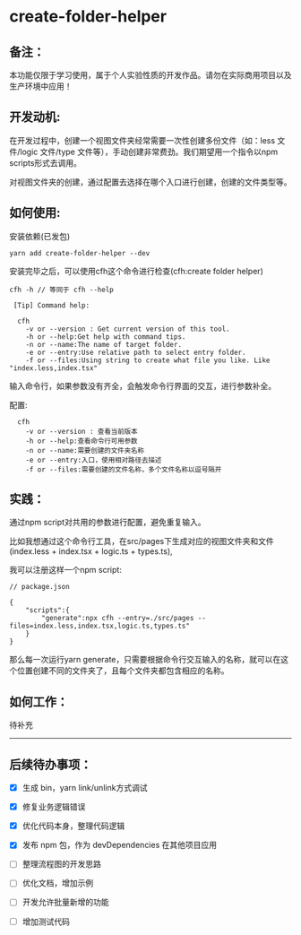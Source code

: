 # create-folder-helper

## 备注：

本功能仅限于学习使用，属于个人实验性质的开发作品。请勿在实际商用项目以及生产环境中应用！



## 开发动机:

在开发过程中，创建一个视图文件夹经常需要一次性创建多份文件（如：less 文件/logic 文件/type 文件等），手动创建非常费劲。我们期望用一个指令以npm scripts形式去调用。

对视图文件夹的创建，通过配置去选择在哪个入口进行创建，创建的文件类型等。



## 如何使用:

安装依赖(已发包)

```
yarn add create-folder-helper --dev
```

安装完毕之后，可以使用cfh这个命令进行检查(cfh:create folder helper)

```
cfh -h // 等同于 cfh --help

 [Tip] Command help:

  cfh
    -v or --version : Get current version of this tool.
    -h or --help:Get help with command tips.
    -n or --name:The name of target folder.
    -e or --entry:Use relative path to select entry folder.
    -f or --files:Using string to create what file you like. Like "index.less,index.tsx"
```



输入命令行，如果参数没有齐全，会触发命令行界面的交互，进行参数补全。



配置:

```
  cfh
    -v or --version : 查看当前版本
    -h or --help:查看命令行可用参数
    -n or --name:需要创建的文件夹名称
    -e or --entry:入口，使用相对路径去描述
    -f or --files:需要创建的文件名称，多个文件名称以逗号隔开
```



## 实践：

通过npm script对共用的参数进行配置，避免重复输入。

比如我想通过这个命令行工具，在src/pages下生成对应的视图文件夹和文件(index.less + index.tsx + logic.ts + types.ts),

我可以注册这样一个npm script:



```
// package.json 

{
	"scripts":{
		"generate":npx cfh --entry=./src/pages --files=index.less,index.tsx,logic.ts,types.ts"
	}
}
```

那么每一次运行yarn generate，只需要根据命令行交互输入的名称，就可以在这个位置创建不同的文件夹了，且每个文件夹都包含相应的名称。



## 如何工作：

待补充

---



## 后续待办事项：

- [x] 生成 bin，yarn link/unlink方式调试

- [x] 修复业务逻辑错误

- [x] 优化代码本身，整理代码逻辑

- [x] 发布 npm 包，作为 devDependencies 在其他项目应用

- [ ] 整理流程图的开发思路

- [ ] 优化文档，增加示例

- [ ] 开发允许批量新增的功能

- [ ] 增加测试代码

  

  
